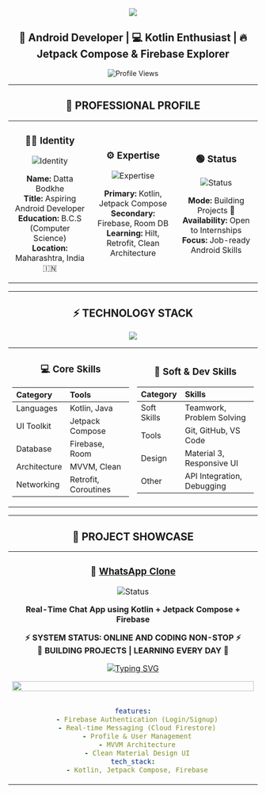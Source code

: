 <div align="center">

<img src="https://capsule-render.vercel.app/api?type=waving&color=gradient&customColorList=0,2,6,12&height=200&section=header&text=DATTA%20BODKHE&fontSize=45&fontColor=ffffff&animation=fadeIn&fontAlign=60"/>

## 🚀 Android Developer | 💻 Kotlin Enthusiast | 🔥 Jetpack Compose & Firebase Explorer

![Profile Views](https://komarev.com/ghpvc/?username=dattabodkhe&style=for-the-badge&color=0e75b6&label=PROFILE+VIEWS)

</div>

---

<div align="center">

## 👤 **PROFESSIONAL PROFILE**

</div>

<table width="100%">
<tr>
<td align="center" width="33%">

### 👨‍💻 **Identity**
![Identity](https://img.shields.io/badge/Role-Android%20Developer-0A84FF?style=for-the-badge&logo=android&logoColor=white)

**Name:** Datta Bodkhe  
**Title:** Aspiring Android Developer  
**Education:** B.C.S (Computer Science)  
**Location:** Maharashtra, India 🇮🇳  

</td>
<td align="center" width="33%">

### ⚙️ **Expertise**
![Expertise](https://img.shields.io/badge/Expertise-Intermediate-success?style=for-the-badge&logo=target&logoColor=white)

**Primary:** Kotlin, Jetpack Compose  
**Secondary:** Firebase, Room DB  
**Learning:** Hilt, Retrofit, Clean Architecture  

</td>
<td align="center" width="33%">

### 🟢 **Status**
![Status](https://img.shields.io/badge/Status-Active-brightgreen?style=for-the-badge&logo=power&logoColor=white)

**Mode:** Building Projects 💪  
**Availability:** Open to Internships  
**Focus:** Job-ready Android Skills  

</td>
</tr>
</table>

---

<div align="center">

## ⚡ **TECHNOLOGY STACK**

</div>

<p align="center">
  <img src="https://skillicons.dev/icons?i=kotlin,androidstudio,firebase,sqlite,git,github,vscode" />
</p>

<table width="100%">
<tr>
<td align="center" width="50%">

### 💻 **Core Skills**
| Category | Tools |
|:---|:---|
| Languages | Kotlin, Java |
| UI Toolkit | Jetpack Compose |
| Database | Firebase, Room |
| Architecture | MVVM, Clean |
| Networking | Retrofit, Coroutines |

</td>
<td align="center" width="50%">

### 🧠 **Soft & Dev Skills**
| Category | Skills |
|:---|:---|
| Soft Skills | Teamwork, Problem Solving |
| Tools | Git, GitHub, VS Code |
| Design | Material 3, Responsive UI |
| Other | API Integration, Debugging |

</td>
</tr>
</table>

---

<div align="center">

## 📱 **PROJECT SHOWCASE**

</div>

<table width="100%">
<tr>
<td width="50%" align="center">

### 💬 **[WhatsApp Clone](https://github.com/dattabodkhe/WhatsappClone)**
![Status](https://www.webwise.ie/wp-content/uploads/2015/01/WhatsApp-header-1024x500.jpg)

**Real-Time Chat App using Kotlin + Jetpack Compose + Firebase**
<!-- Performance Dashboard -->
<div align="center">




**⚡ SYSTEM STATUS: ONLINE AND CODING NON-STOP ⚡**  
**🚀 BUILDING PROJECTS | LEARNING EVERY DAY 🚀**

[![Typing SVG](https://readme-typing-svg.herokuapp.com?font=Inter&weight=600&size=14&duration=3000&pause=1000&color=4A4A8C&center=true&vCenter=true&width=700&lines=⭐+Star+repositories+to+boost+my+profile!+⭐;💡+Open+to+collaborate+on+Android+projects!+💡;🧠+Always+learning+and+innovating!+🧠)](https://github.com/dattabodkhe)


</div>

<!-- Footer -->
<div align="center">

<img src="https://capsule-render.vercel.app/api?type=waving&color=gradient&customColorList=6,11,20&height=100&section=footer&reversal=true" width="100%"/>


```yaml

features:
  - Firebase Authentication (Login/Signup)
  - Real-time Messaging (Cloud Firestore)
  - Profile & User Management
  - MVVM Architecture
  - Clean Material Design UI
tech_stack:
  - Kotlin, Jetpack Compose, Firebase

